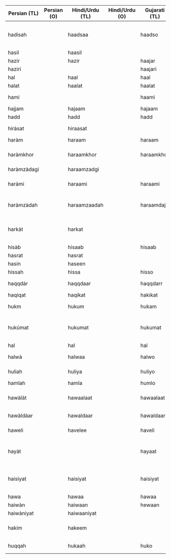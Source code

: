 | Persian (TL) | Persian (O) | Hindi/Urdu (TL) | Hindi/Urdu (O) | Gujarati (TL) | Gujarati (O) | English  | Media link | Notes                                    |
|--------------|-------------|-----------------|----------------|---------------|--------------|----------|------------|------------------------------------------|
| hadisah      |             | haadsaa         |                | haadso        |              | an event |            | In Hindi, it is used to mean a bad event |
| hasil        |             | haasil          |                |               |              | attained |            |                                          |
| hazir        |             | hazir           |                | haajar        |              | presence  |            |                                          |
| haziri       |             |                 |                | haajari       |              | presence |            |                                          |
| hal          |             | haal            |                | haal          |              | situation | [1](https://youtu.be/acdKE2hja7w?t=76)           |                                          |
| halat        |             | haalat          |                | haalat        |              | situation  |            |                                          |
| hami         |             |                 |                | haami          |              | defense  |            | hami bharvi                              |
| hajjam       |             | hajaam          |                | hajaam        |              | barber  |            |                                          |
|  hadd  |             |  hadd   |                |  hadd  |              |  limit        |            |                                          |
| hiràsat  |             |  hiraasat    |                |               |              |   watching, guarding       |            |                                          |
|  haràm  |             |  haraam   |                |   haraam  |              |  unlawful  |            |                                          |
| haràmkhor   |             |  haraamkhor    |                |   haraamkhor    |              | vile  |            |  generic insult in India  |
| haràmzàdagi   |             |  haraamzadgi    |                |       |              | illegitimacy  |            |                                          |
| haràmi   |             |  haraami    |                | haraami |              | bastard  |            | generic insult in India    |
| haràmzàdah   |             |  haraamzaadah    |                | haraamdaja |              | bastard |            |  generic insult in India |
| harkàt   |             |  harkat    |                |  |              | motion |            |   In India, it is used to mean action     |
|  hisàb   |             |  hisaab  |                | hisaab  |              | accounting |            |                                          |
| hasrat |             |   hasrat   |                |               |              | desire  |            |                                          |
| hasin |             |  haseen  |                |               |              | beautiful |            |                                          |
|  hissah |             |  hissa   |                | hisso  |              |  share, part |            |                                          |
| haqqdàr |             | haqqdaar  |                |  haqqdarr  |              | rightful owner |            |                                          |
| haqiqat  |             |  haqikat   |                | hakikat  |              |  truth, reality |            |                                          |
|  hukm  |             | hukum   |                |  hukam  |              |  order, command |            |                                          |
| hukúmat |             |  hukumat   |                | hukumat  |              | government  |            |   Not as used in India anymore         |
|  hal  |             |  hal   |                | hal   |              | solution |            |                                          |
|   halwà   |             |  halwaa   |                | halwo   |              | a sweetmeat |            |  sweetdish      |
|  huliah  |             |  huliya  |                |  huliyo |              |  external form |            |                                          |
|  hamlah  |             |  hamla  |                |  humlo |              |  an assault |            |                                          |
|  hawàlàt  |             |  hawaalaat  |                |  hawaalaat |              |  things given in charge |            |   In India, it means prison       |
|  hawàldàar  |             |  hawaldaar  |                |  hawaldaar |              |  a military officer |            |  a sergeant  |
|  haweli  |             |  havelee  |                |  haveli |              |  a house |            |     a large mansion  |
|  hayàt  |             |    |                |  hayaat |              |  life |            |     In Gujarati, it means alive      |
|  haisiyat  |             |  haisiyat  |                |  haisiyat |              |  capacity |            |  In India, used for financial capacity       |
|  hawa  |             |  hawaa  |                |  hawaa |              |  air |            |                                          |
|  haiwàn  |             |  haiwaan  |                |  hewaan |              |  animal |            |                                          |
|  haiwàniyat  |             |  haiwaaniyat  |                |   |              |  animality |            |                                          |
|  hakim  |             |  hakeem  |                |   |              |  a wise man, doctor |            |  no longer used in India      |
|  huqqah  |             |  hukaah  |                |  huko |              |  smoking pipe |            |                                          |
